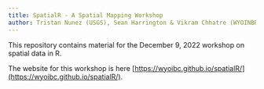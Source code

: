 ```yaml
---
title: SpatialR - A Spatial Mapping Workshop
author: Tristan Nunez (USGS), Sean Harrington & Vikram Chhatre (WYOINBRE)
---
```


This repository contains material for the December 9, 2022 workshop on spatial data in R.

The website for this workshop is here [https://wyoibc.github.io/spatialR/](https://wyoibc.github.io/spatialR/).



